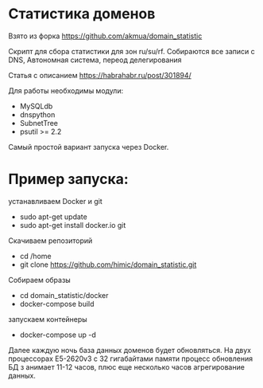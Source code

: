 # Статистика доменов

Взято из форка https://github.com/akmua/domain_statistic

Скрипт для сбора статистики для зон ru/su/rf. Собираются все записи c DNS, 
Автономная система, переод делегирования

Статья с описанием https://habrahabr.ru/post/301894/

Для работы необходимы модули:
- MySQLdb
- dnspython
- SubnetTree
- psutil >= 2.2

Самый простой вариант запуска через Docker.

# Пример запуска:

устанавливаем Docker и git

* sudo apt-get update 
* sudo apt-get install docker.io git

Скачиваем репозиторий

* cd /home
* git clone https://github.com/himic/domain_statistic.git

Собираем образы

* cd domain_statistic/docker
* docker-compose build

запускаем контейнеры

* docker-compose up -d


Далее каждую ночь база данных доменов будет обновляться. На двух 
процессорах E5-2620v3 с 32 гигабайтами памяти процесс обновления БД з
анимает 11-12 часов, плюс еще несколько часов агрегирование данных.
